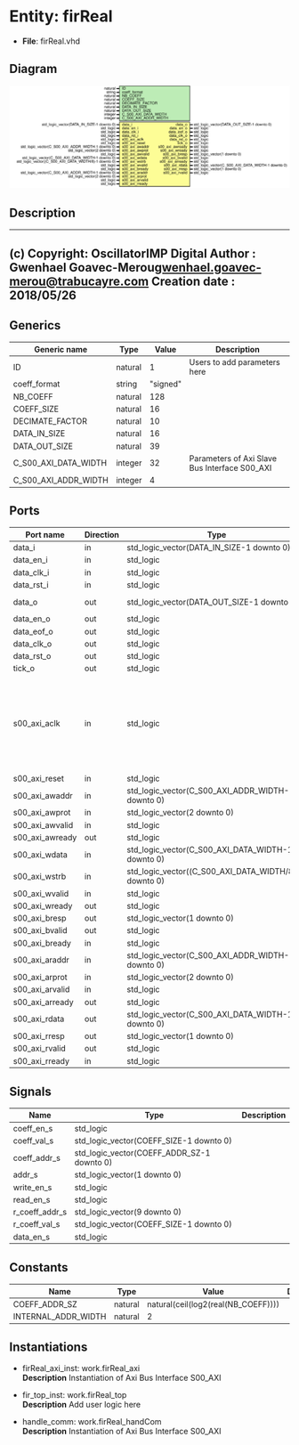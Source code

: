 # Entity: firReal

- **File**: firReal.vhd
## Diagram

![Diagram](firReal.svg "Diagram")
## Description

-------------------------------------------------------------------------
 (c) Copyright: OscillatorIMP Digital
 Author : Gwenhael Goavec-Merou<gwenhael.goavec-merou@trabucayre.com>
 Creation date : 2018/05/26
-------------------------------------------------------------------------
## Generics

| Generic name         | Type    | Value    | Description                                    |
| -------------------- | ------- | -------- | ---------------------------------------------- |
| ID                   | natural | 1        | Users to add parameters here                   |
| coeff_format         | string  | "signed" |                                                |
| NB_COEFF             | natural | 128      |                                                |
| COEFF_SIZE           | natural | 16       |                                                |
| DECIMATE_FACTOR      | natural | 10       |                                                |
| DATA_IN_SIZE         | natural | 16       |                                                |
| DATA_OUT_SIZE        | natural | 39       |                                                |
| C_S00_AXI_DATA_WIDTH | integer | 32       | Parameters of Axi Slave Bus Interface S00_AXI  |
| C_S00_AXI_ADDR_WIDTH | integer | 4        |                                                |
## Ports

| Port name       | Direction | Type                                                  | Description                                                                                       |
| --------------- | --------- | ----------------------------------------------------- | ------------------------------------------------------------------------------------------------- |
| data_i          | in        | std_logic_vector(DATA_IN_SIZE-1 downto 0)             | input data                                                                                        |
| data_en_i       | in        | std_logic                                             |                                                                                                   |
| data_clk_i      | in        | std_logic                                             |                                                                                                   |
| data_rst_i      | in        | std_logic                                             |                                                                                                   |
| data_o          | out       | std_logic_vector(DATA_OUT_SIZE-1 downto 0)            | for the next component                                                                            |
| data_en_o       | out       | std_logic                                             |                                                                                                   |
| data_eof_o      | out       | std_logic                                             |                                                                                                   |
| data_clk_o      | out       | std_logic                                             |                                                                                                   |
| data_rst_o      | out       | std_logic                                             |                                                                                                   |
| tick_o          | out       | std_logic                                             | ctrl                                                                                              |
| s00_axi_aclk    | in        | std_logic                                             | User ports endsDo not modify the ports beyond this line Ports of Axi Slave Bus Interface S00_AXI  |
| s00_axi_reset   | in        | std_logic                                             |                                                                                                   |
| s00_axi_awaddr  | in        | std_logic_vector(C_S00_AXI_ADDR_WIDTH-1 downto 0)     |                                                                                                   |
| s00_axi_awprot  | in        | std_logic_vector(2 downto 0)                          |                                                                                                   |
| s00_axi_awvalid | in        | std_logic                                             |                                                                                                   |
| s00_axi_awready | out       | std_logic                                             |                                                                                                   |
| s00_axi_wdata   | in        | std_logic_vector(C_S00_AXI_DATA_WIDTH-1 downto 0)     |                                                                                                   |
| s00_axi_wstrb   | in        | std_logic_vector((C_S00_AXI_DATA_WIDTH/8)-1 downto 0) |                                                                                                   |
| s00_axi_wvalid  | in        | std_logic                                             |                                                                                                   |
| s00_axi_wready  | out       | std_logic                                             |                                                                                                   |
| s00_axi_bresp   | out       | std_logic_vector(1 downto 0)                          |                                                                                                   |
| s00_axi_bvalid  | out       | std_logic                                             |                                                                                                   |
| s00_axi_bready  | in        | std_logic                                             |                                                                                                   |
| s00_axi_araddr  | in        | std_logic_vector(C_S00_AXI_ADDR_WIDTH-1 downto 0)     |                                                                                                   |
| s00_axi_arprot  | in        | std_logic_vector(2 downto 0)                          |                                                                                                   |
| s00_axi_arvalid | in        | std_logic                                             |                                                                                                   |
| s00_axi_arready | out       | std_logic                                             |                                                                                                   |
| s00_axi_rdata   | out       | std_logic_vector(C_S00_AXI_DATA_WIDTH-1 downto 0)     |                                                                                                   |
| s00_axi_rresp   | out       | std_logic_vector(1 downto 0)                          |                                                                                                   |
| s00_axi_rvalid  | out       | std_logic                                             |                                                                                                   |
| s00_axi_rready  | in        | std_logic                                             |                                                                                                   |
## Signals

| Name           | Type                                       | Description |
| -------------- | ------------------------------------------ | ----------- |
| coeff_en_s     | std_logic                                  |             |
| coeff_val_s    | std_logic_vector(COEFF_SIZE-1 downto 0)    |             |
| coeff_addr_s   | std_logic_vector(COEFF_ADDR_SZ-1 downto 0) |             |
| addr_s         | std_logic_vector(1 downto 0)               |             |
| write_en_s     | std_logic                                  |             |
|  read_en_s     | std_logic                                  |             |
| r_coeff_addr_s | std_logic_vector(9 downto 0)               |             |
| r_coeff_val_s  | std_logic_vector(COEFF_SIZE-1 downto 0)    |             |
| data_en_s      | std_logic                                  |             |
## Constants

| Name                | Type    | Value                                | Description |
| ------------------- | ------- | ------------------------------------ | ----------- |
| COEFF_ADDR_SZ       | natural |  natural(ceil(log2(real(NB_COEFF)))) |             |
| INTERNAL_ADDR_WIDTH | natural |  2                                   |             |
## Instantiations

- firReal_axi_inst: work.firReal_axi
</br>**Description**
 Instantiation of Axi Bus Interface S00_AXI

- fir_top_inst: work.firReal_top
</br>**Description**
 Add user logic here

- handle_comm: work.firReal_handCom
</br>**Description**
 Instantiation of Axi Bus Interface S00_AXI

